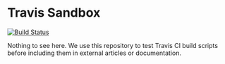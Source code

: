 # Travis Sandbox

[![Build Status](https://travis-ci.org/datawire/travis-sandbox.svg?branch=master)](https://travis-ci.org/datawire/travis-sandbox)

Nothing to see here. We use this repository to test Travis CI build scripts before including them in external articles or documentation.
